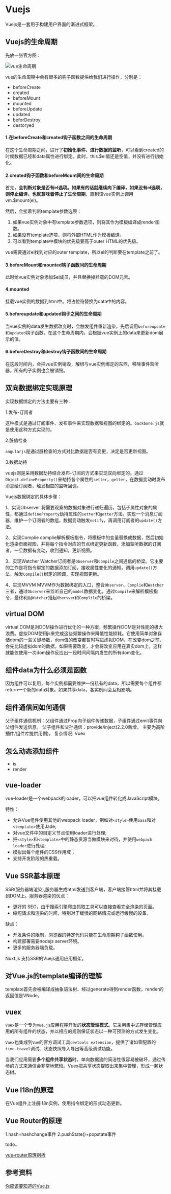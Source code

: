 # Vuejs

Vuejs是一套用于构建用户界面的渐进式框架。

## Vuejs的生命周期

先放一张官方图：

![vue生命周期](../image/vuelife.png)

vue的生命周期中会有很多的钩子函数提供给我们进行操作，分别是：

- beforeCreate
- created
- beforeMount
- mounted
- beforeUpdate
- updated
- beforDestroy
- destoryed

#### 1.在beforeCreate和created钩子函数之间的生命周期

在这个生命周期之间，进行了**初始化事件、进行数据的监听**，可以看到created的时候数据已经和data属性进行绑定。此时，this.$el值还是空值，并没有进行初始化。

#### 2.created钩子函数和beforeMount间的生命周期

首先，**会判断对象是否有el选项。如果有的话就继续向下编译，如果没有el选项，则停止编译，也就意味着停止了生命周期**，直到该vue实例上调用vm.$mount(el)。

然后，会接着判断template参数选项：

1. 如果vue实例对象中有template参数选项，则将其作为模板编译成render函数。
2. 如果没有template选项，则将外部HTML作为模板编译。
3. 可以看到template中模块的优先级要高于outer HTML的优先级。

vue需要通过el找到对应的outer template，所以el的判断要在template之前了。

#### 3.beforeMount和mounted钩子函数间的生命周期

此时给vue实例对象添加$el成员，并且替换掉挂载的DOM元素。

#### 4.mounted

挂载vue实例的数据到html中。将占位符替换为data中的内容。

#### 5.beforeupdate和updated钩子之间的生命周期

当vue实例的data发生数据改变时，会触发组件重新渲染，先后调用`beforeupdate`和`updated`钩子函数。在这个生命周期内，会根据vue实例上的data来更新dom展示的值。

#### 6.beforeDestroy和destroy钩子函数间的生命周期

在这段时间内，会把vue实例销毁，解绑与vue实例绑定的东西，移除事件监听器，所有的子实例也会被销毁。

## 双向数据绑定实现原理

实现数据绑定的方法主要有三种：

1.发布-订阅者

这种模式是通过订阅事件、发布事件来实现数据和视图的绑定的。`backbone.js`就是使用这种方式实现的。

2.脏值检查

`angularjs`是通过脏检查的方式对比数据是否有变更，决定是否更新视图。

3.数据劫持

vuejs则是采用数据劫持结合发布-订阅的方式来实现双向绑定的。通过`Object.defineProperty()`来劫持各个属性的`setter`，`getter`，在数据变动时发布消息给订阅者，触发相应的监听回调。

Vuejs数据绑定的具体步骤：

1、实现Observer
将需要观察的数据对象进行递归遍历，包括子属性对象的属性，都通过`defineProperty`劫持属性的`setter`和`getter`方法。实现一个消息订阅器，维护一个订阅者的数组，数据变动触发`notify`，再调用订阅者的`update()`方法。

2、实现Complie
complie解析模板指令，将模板中的变量替换成数据，然后初始化渲染页面视图，并将每个指令对应的节点绑定更新函数，添加监听数据的订阅者，一旦数据有变动，收到通知，更新视图。

3、实现Watcher
Watcher订阅者是`Observer`和`Compile`之间通信的桥梁。它主要的工作是将指令绑定的数据添加订阅，接收属性变化的通知，调用`update()`方法，触发`Compile()`绑定的回调，实现视图更新。

4、实现MVVM
MVVM作为数据绑定的入口，整合`Observer`、`Complie`和`Watcher`三者，通过`Observer`来监听自己的`model`数据变化，通过`Compile`来解析模板指令，最终利用`Watcher`搭起`Obersve`r和`Complile`的桥梁。

## virtual DOM

virtual DOM是对DOM操作进行优化的一种方案，频繁操作DOM是对性能的极大浪费。虚拟DOM使用js来完成这些频繁操作来降低性能损耗。它使用简单对象存储dom的一些关键参数，dom值的改变都暂时写进虚拟DOM。在改变dom之前，会先比较虚拟dom的数据，如果需要改变，才会将改变应用在真实dom上。这样就能仅使用一次dom操作反应出一段时间间隔内发生的所有dom变化。

## 组件data为什么必须是函数

因为组件可以复用，每个实例都需要维护一份私有的data，所以需要每个组件都return一个新的data对象。如果共享data，各实例间会互相影响。

## 组件通信间如何通信

父子组件通信机制：父组件通过Prop向子组件传递数据，子组件通过emit事件向父组件发送信息。
父子组件和父孙通信：provide/inject(2.2.0新增， 主要为高阶插件/组件库提供用例)。
复杂情况: Vuex

## 怎么动态添加组件

- is
- render

## vue-loader

vue-loader是一个webpack的loader，可以把vue组件转化成JavaScript模块。

特性：

- 允许Vue组件使用其他的webpack loader，例如对`<style>`使用`Sass`和对`<template>`使用Jade;
- 对vue文件中的自定义节点使用loader进行处理;
- 把`<style>`和`<template>`中的静态资源当做模块来对待，并使用`webpack loader`进行处理;
- 模拟出每个组件的CSS作用域；
- 支持开发阶段的热重载。

## Vue SSR基本原理

SSR(服务器端渲染),服务器生成html发送到客户端，客户端接管html并将其挂载到DOM上。服务器渲染的优点：

- 更好的 SEO，由于搜索引擎爬虫抓取工具可以直接查看完全渲染的页面。
- 缩短请求和渲染的时间，特别对于缓慢的网络情况或运行缓慢的设备。

缺点：
- 开发条件的限制，浏览器的特定代码只能在生命周期钩子函数使用。
- 构建部署需要nodejs server环境。
- 更多的服务器端负载。

Nuxt.js 支持SSR的Vuejs通用应用框架。

## 对Vue.js的template编译的理解

template首先会被编译成抽象语法树、经过generate得到render函数，render的返回值是VNode。

## vuex

`Vuex`是一个专为`Vue.js`应用程序开发的**状态管理模式**。它采用集中式存储管理应用的所有组件的状态，并以相应的规则保证状态以一种可预测的方式发生变化。

`Vuex`也集成到`Vue`的官方调试工具`devtools extension`，提供了诸如零配置的`time-travel`调试、状态快照导入导出等高级调试功能。

当我们应用需要**多个组件共享状态**时，单向数据流的简洁性很容易被破坏，通过传参的方式来通信会非常地繁琐。Vuex把共享状态提取出来集中管理，形成一颗状态树。

## Vue I18n的原理

在Vue组件上注册i18n实例，使用指令绑定的形式动态更新。

## Vue Router的原理

1.hash+hashchange事件
2.pushState()+popstate事件

todo..

[vue-router原理剖析](https://juejin.im/post/5b08c9ccf265da0dd527d98d)

## 参考资料

[你应该要知道的Vue.js](https://github.com/Alvin-Liu/Blog/issues/13)